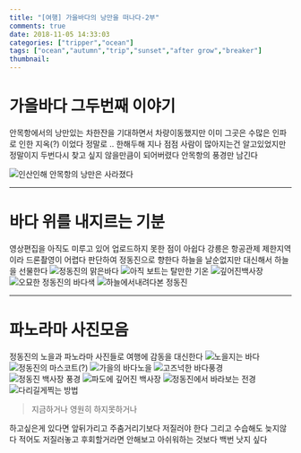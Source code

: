 ```yaml
---
title: "[여행] 가을바다의 낭만을 떠나다-2부"
comments: true
date: 2018-11-05 14:33:03
categories: ["tripper","ocean"]
tags: ["ocean","autumn","trip","sunset","after grow","breaker"]
thumbnail:
---
```

# 가을바다 그두번째 이야기
안목항에서의 낭만있는 차한잔을 기대하면서 차량이동했지만 이미 그곳은 
수많은 인파로 인한 지옥(?) 이었다 정말로 ..
한해두해 지나 점점 사람이 많아지는건 알고있었지만 정말이지 
두번다시 찾고 싶지 않을만큼이 되어버렸다 안목항의 풍경만 남긴다

![인산인해 안목항의 낭만은 사라졌다](https://user-images.githubusercontent.com/22788288/47979823-506b5700-e108-11e8-9f44-bd572619eb03.png)

---

# 바다 위를 내지르는 기분
영상편집을 아직도 미루고 있어 업로드하지 못한 점이 아쉽다
강릉은 항공관제 제한지역이라 드론촬영이 어렵다 판단하여 정동진으로 향한다
하늘을 날순없지만 대신해서 하늘을 선물한다
![정동진의 맑은바다](https://user-images.githubusercontent.com/22788288/47979925-c5d72780-e108-11e8-8c49-89f45ce41796.png)
![아직 보트는 탈만한 기온](https://user-images.githubusercontent.com/22788288/47979934-cc659f00-e108-11e8-83d4-c28f0707add7.png)
![깊어진백사장](https://user-images.githubusercontent.com/22788288/47979940-d2f41680-e108-11e8-9371-11c54df69d5f.png)
![오묘한 정동진의 바다색](https://user-images.githubusercontent.com/22788288/47979946-d6879d80-e108-11e8-8e0c-6cefff1e1cb5.png)
![하늘에서내려다본 정동진](https://user-images.githubusercontent.com/22788288/47979950-d8e9f780-e108-11e8-97ad-be2f92b6755c.png)

---

# 파노라마 사진모음
정동진의 노을과 파노라마 사진들로 여행에 감동을 대신한다
![노을지는 바다](https://user-images.githubusercontent.com/22788288/47980108-780eef00-e109-11e8-921c-8dbb0bea5780.png)
![정동진의 마스코트(?)](https://user-images.githubusercontent.com/22788288/47980113-7ba27600-e109-11e8-823d-658db7a976a2.png)
![가을의 바다노을](https://user-images.githubusercontent.com/22788288/47980124-852bde00-e109-11e8-98ab-0f02837804ab.png)
![고즈넉한 바다풍경](https://user-images.githubusercontent.com/22788288/47980130-89f09200-e109-11e8-8cb4-5eb7fdd59bbd.png)
![정동진 백사장 풍경](https://user-images.githubusercontent.com/22788288/47980146-9674ea80-e109-11e8-81f7-05eb2073c006.png)
![파도에 깊어진 백사장](https://user-images.githubusercontent.com/22788288/47980171-ad1b4180-e109-11e8-97c9-13ea3dc0ec63.png)
![정동진에서 바라보는 전경](https://user-images.githubusercontent.com/22788288/47980175-b1475f00-e109-11e8-8a0f-65163655ee00.png)
![다리길게찍는 방법](https://user-images.githubusercontent.com/22788288/47980182-b6a4a980-e109-11e8-9c6f-7d39c356d55f.png)

> 지금하거나 영원히 하지못하거나

하고싶은게 있다면 앞뒤가리고 주춤거리기보다 저질러야 한다 그리고 수습해도 늦지않다
적어도 저질러놓고 후회할거라면 안해보고 아쉬워하는 것보다 백번 낫지 싶다 

